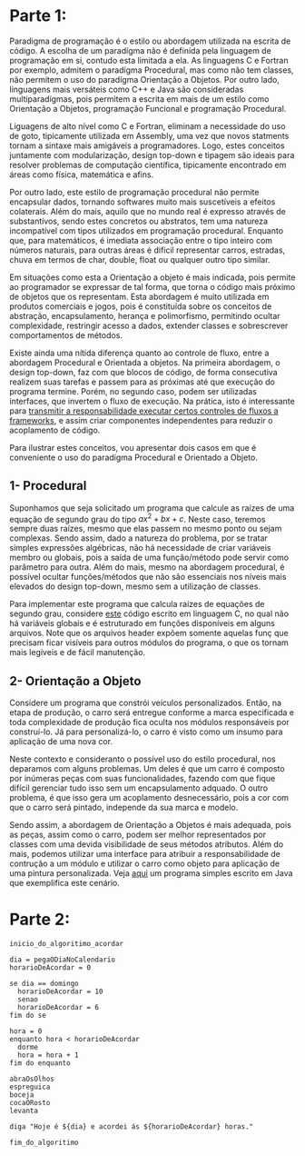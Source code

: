 # Parte 1:

Paradigma de programação é o estilo ou abordagem utilizada na escrita de código. A escolha de um paradígma não é definida pela linguagem de programação em si, contudo esta limitada a ela. As linguagens C e Fortran por exemplo, admitem o paradígma Procedural, mas como não tem classes, não permitem o uso do paradígma Orientação a Objetos. Por outro lado, linguagens mais versáteis como C++ e Java são consideradas multiparadígmas, pois permitem a escrita em mais de um estilo como Orientação a Objetos, programação Funcional e programação Procedural.

Liguagens de alto nível como C e Fortran, eliminam a necessidade do uso de goto, tipicamente utilizada em Assembly, uma vez que novos statments tornam a sintaxe mais amigáveis a programadores. Logo, estes conceitos juntamente com modularização, design top-down e tipagem são ideais para resolver problemas de computação científica, tipicamente encontrado em áreas como física, matemática e afins. 

Por outro lado, este estilo de programação procedural não permite encapsular dados, tornando softwares muito mais suscetíveis a efeitos colaterais. Além do mais, aquilo que no mundo real é expresso através de substantívos, sendo estes concretos ou abstratos, tem uma natureza incompatível com tipos utilizados em programação procedural. Enquanto que, para matemáticos, é imediata associação entre o tipo inteiro com números naturais, para outras áreas é difícil representar carros, estradas, chuva em termos de char, double, float ou qualquer outro tipo similar. 

Em situações como esta a Orientação a objeto é mais indicada, pois permite ao programador se expressar de tal forma, que torna o código mais próximo de objetos que os representam. Esta abordagem é muito utilizada em produtos comerciais e jogos, pois é constituída sobre os conceitos de abstração, encapsulamento, herança e polimorfismo, permitindo ocultar complexidade, restringir acesso a dados, extender classes e sobrescrever comportamentos de métodos.

Existe ainda uma nítida diferença quanto ao controle de fluxo, entre a abordagem Procedural e Orientada a objetos. Na primeira abordagem, o design top-down, faz com que blocos de código, de forma consecutiva realizem suas tarefas e passem para as próximas até que execução do programa termine. Porém, no segundo caso, podem ser utilizadas interfaces, que invertem o fluxo de execução. Na prática, isto é interessante para [transmitir a responsabilidade executar certos controles de fluxos a frameworks](https://en.wikipedia.org/wiki/Dependency_injection), e assim criar componentes independentes para reduzir o acoplamento de código.

Para ilustrar estes conceitos, vou apresentar dois casos em que é conveniente o uso do paradígma Procedural e Orientado a Objeto. 

## 1- Procedural
Suponhamos que seja solicitado um programa que calcule as raízes de uma equação de segundo grau do tipo $ax^2 + bx + c$. Neste caso, teremos sempre duas raízes, mesmo que elas passem no mesmo ponto ou sejam complexas. Sendo assim, dado a natureza do problema, por se tratar simples expressões algébricas, não há necessidade de criar variáveis membro ou globais, pois a saída de uma função/método pode servir como parâmetro para outra. Além do mais, mesmo na abordagem procedural, é possível ocultar funções/métodos que não são essenciais nos níveis mais elevados do design top-down, mesmo sem a utilização de classes. 

Para implementar este programa que calcula raízes de equações de segundo grau, considere [este](https://github.com/EBAC-aluno/modulo6/tree/main/C) código escrito em linguagem C, no qual não há variáveis globais e é estruturado em funções disponíveis em alguns arquivos. Note que os arquivos header expõem somente aquelas funç que precisam ficar visíveis para outros módulos do programa, o que os tornam mais legíveis e de fácil manutenção.

## 2- Orientação a Objeto

Considere um programa que constrói veículos personalizados. Então, na etapa de produção, o carro será entregue conforme a marca especificada e toda complexidade de produção fica oculta nos módulos responsáveis por construí-lo. Já para personalizá-lo, o carro é visto como um insumo para aplicação de uma nova cor.

Neste contexto e consideranto o possível uso do estilo procedural, nos deparamos com alguns problemas. Um deles é que um carro é composto por inúmeras peças com suas funcionalidades, fazendo com que fique difícil gerenciar tudo isso sem um encapsulamento adquado. O outro problema, é que isso gera um acoplamento desnecessário, pois a cor com que o carro será pintado, independe da sua marca e modelo. 

Sendo assim, a abordagem de Orientação a Objetos é mais adequada, pois as peças, assim como o carro, podem ser melhor representados por classes com uma devida visibilidade de seus métodos atributos. Além do mais, podemos utilizar uma interface para atribuir a responsabilidade de contrução a um módulo e utilizar o carro como objeto para aplicação de uma pintura personalizada. Veja [aqui](https://github.com/EBAC-aluno/modulo6/tree/main/Java) um programa simples escrito em Java que exemplifica este cenário.

# Parte 2:
```
inicio_do_algoritimo_acordar

dia = pegaODiaNoCalendario
horarioDeAcordar = 0

se dia == domingo 
  horarioDeAcordar = 10
  senao
  horarioDeAcordar = 6
fim do se

hora = 0
enquanto hora < horarioDeAcordar
  dorme
  hora = hora + 1
fim do enquanto

abraOsOlhos
espreguica 
boceja
cocaORosto
levanta

diga "Hoje é ${dia} e acordei ás ${horarioDeAcordar} horas."

fim_do_algoritimo
